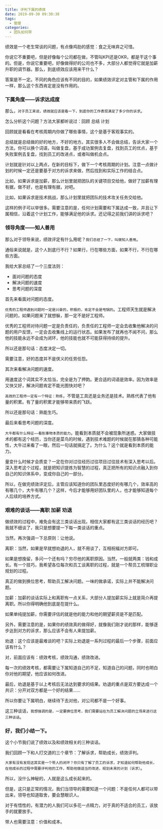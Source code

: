 ```yaml
---
title: 评判下属的绩效
date: 2019-09-30 09:30:38
tags: 
  - 管理
categories:
  - 团队如何带
---
```


绩效是一个老生常谈的问题，有点像鸡肋的感觉：食之无味弃之可惜。

你说它不重要吧，但是好像每个公司都在做，不管叫KPI还是OKR，都是干这个事的。但是，你说它重要吧，好像做得好的公司也不多，大部分人都觉得它就是加薪升职的调节器。那么，到底绩效应该用来干什么？
<!--more-->

答案是不一定。不同的角色应该有不同的目的，如果绩效评定对主管和下属的作用一样，那么这个东西肯定是没有作用的。

### 下属角度——诉求达成度

那么，`对于员工来说，绩效就应该是看一下，到底你的工作表现满足了多少你的诉求`。

怎么分析这个问题？方法大家都听说过：回顾 总结 计划

回顾就是看看在考核周期内你做了哪些事情，这个是基于客观事实的。

总结就是总结做的好的地方，不好的地方。其实很多人不会做总结，告诉大家一个方法，你可以换个词语，叫做复盘，基于成功案例去复盘，找到员工的优点，基于失败案例去复盘，找到员工的改进点，或者叫做机会点。

计划就是针对以上两点，在新的目标下，做下一个考核周期的计划。注意一点做计划的时候一定还是要基于对方的诉求来做，然后找到和实际工作的结合点。

比如，如果诉求是加薪，那么计划里就把团队的关键项目交给他，做好了加薪有理有据，做不好，也是有理有据，对吧。

比如，如果诉求是技术挑战，那么计划里就把团队的技术攻关任务交给他。

这样的例子可以举很多。需要注意的是，任何计划需要和下属达成一致，并且让下属相信，沿着这个计划工作，能够满足他的诉求。还记得之前我们讲的诉求吧？

### 领导角度——知人善用

那么对于领导来说，绩效评定有什么用呢？`我们总结了一下，叫做知人善用`。

通俗来说就是，这个人到底行不行？如果行，行在哪些方面，如果不行，不行在哪些方面。

我给大家总结了一个三度法则：

* 面对问题的态度
* 解决问题的速度
* 思考问题的深度

首先来看面对问题的态度。

`优秀的工程师遇到问题时一定是兴奋的，积极的，肯定不会是甩锅的`。工程师天生就是解决问题的，如果问题来了就想躲，那一定不是好工程师。

优秀的工程师对待问题一定是负责任的，负责任的工程师一定会去收集他解决的问题的用户反馈，一定会去收集线上的运行状态。如果发布了就再也不闻不问，那么他的技能永远不会成为闭环，他的技能也就不可能获得持续的提升。

所以还是那句话：态度决定一切。

需要注意，好的态度并不是侠义的任劳任怨。

其次来看解决问题的速度。

用速度这个词其实不太恰当，完全是为了押韵。更合适的词语是效率。因为效率是又快又好，解决问题肯定不能光图快对吧？

`高效的工程师一定有一个特征：熟练`，不管是工具还是业务还是技术。熟练代表了他有量的积累。有了量的积累才能够带来质的飞跃。

所以还是那句话：熟能生巧。

最后来看思考问题的深度。

`大牛都有什么特征——看到事物本质的能力`。能看到本质就不会被现象所迷惑。大家做技术的都有这个经历，当你还是菜鸟的时候，遇到技术难题的时候就在那猜各种可能性，大牛过来看了一眼，然后一句话就搞定了。为什么？这个就是看到本质的能力。

量变什么时候才会质变？一定在你对过往经历过往项目过往技术有深入思考以后。深入思考这个过程，就是把知识提炼为智慧的过程，真正把所有的知识点融入到你自己的知识体系中，变成你自己的一部分。

所以，在做完绩效评定后，主管应该知道你的团队里态度好的有哪几个，效率高的有哪几个，大牛有哪几个？这样，今后才能够用好团队里的人，也才能够知道每个人后续的培养方式。

### 艰难的谈话——离职 加薪 劝退

做绩效的过程中，难免会有这三类谈话出现。相信大家都有这三类谈话的经历吧？我就不细谈了，我只是想要提一下每一类谈话的重点。

当然，再次强调一下总原则：让他说。

离职：当然，如果是早就想劝退的人，就不用谈了，互相祝福对方即可。

如果是想挽留，多问一个还有吗？穷尽他的离职原因。当然，一般就两类：钱和成长。有一个技巧，我希望各位每次和员工谈离职的过程，就是一个帮员工梳理职业规划的过程。

真正的做到换位思考，帮助员工解决问题。一味的做承诺，实际上并不能解决问题。

加薪：加薪的谈话实际上和离职有一点关系，大部分人提加薪实际上就是简介再提离职。所以你得明确他到底是在提什么。

如果单纯提加薪，你需要评估的就是他的能力和他的期望薪资是不是匹配。

另外，需要注意的是，如果你的绩效真的做得好，就像我们刚才说的那样，能够逐步达到对方的诉求，那么应该不会有人来提加薪。

劝退：这个应该是最难谈的吧？实际上劝退是一系列过程的最后一个步骤，前面应该有什么？

对，前面应该有：绩效考核，绩效沟通，绩效改进。

每一次的绩效考核，都需要让下属知道自己的不足，知道自己的问题，同时也明白你对他的期望，他应该如何改进。

最后，劝退是基于以上考核后无法达到要求的结果。劝退的重点是双方要达成一个共识：分开对双方都是一个好的结果……

所以你要让下属明白，继续待下去对他，对公司都不是一个好事。

这三种谈话，`我想强调的是，一定要换位思考，我们需要站在为员工解决问题的立场来进行这三种谈话`。

### 好，我们小结一下。

这个小节我们说了绩效以及和绩效相关的三种谈话。

我们回顾一下和人打交道的三个章节：了解诉求，帮助成长，绩效评判。

`大家有没有发现这其实是一个带人的闭环？你只有了解了员工的诉求，才知道如何帮助他成长，在他成长的过程中需要评判他的工作，帮助他做适当的改进，规划未来的计划（诉求）`。

所以，没什么神秘的，人就是这么成长起来的。

但是，这只是正常的情况，我们当领导的需要知道一个问题：不是任何人都可以带出来，领导也知道取舍，要会慧眼识人。

对于有悟性的，有潜力的人我们可以多花一点精力，对于真的不适合的员工，该放手的就要放手。

带人也需要注意：价值和成本。